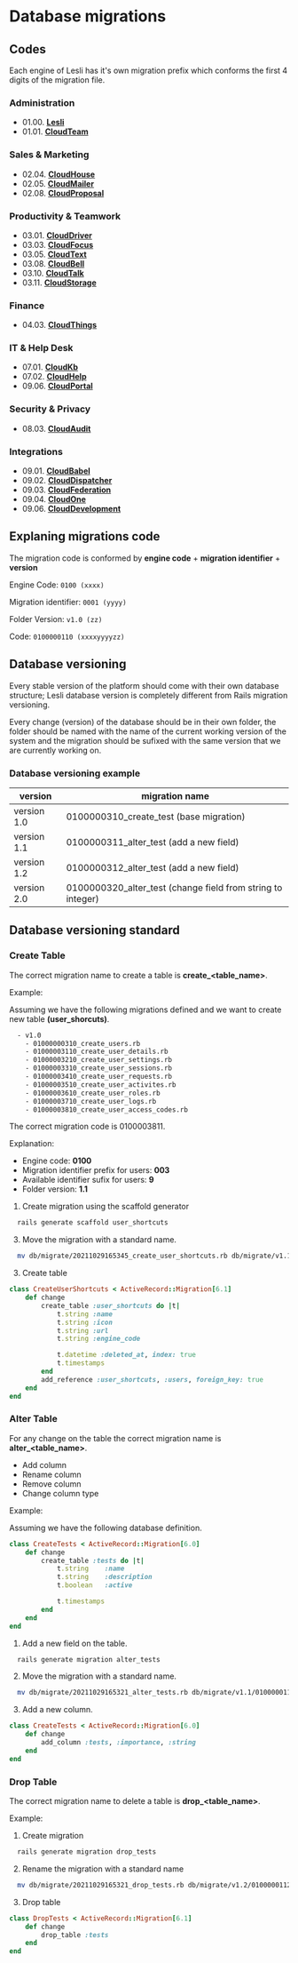 # Database migrations

## Codes

Each engine of Lesli has it's own migration prefix which conforms the first 4 digits of the migration file.

### Administration
- 01.00. [**Lesli**](https://github.com/leitfaden/Lesli/blob/master/docs/db/database.md)
- 01.01. [**CloudTeam**](https://github.com/leitfaden/cloud_team/blob/master/docs/database.md)

### Sales & Marketing
- 02.04. [**CloudHouse**](https://github.com/leitfaden/cloud_house/blob/master/docs/database.md)
- 02.05. [**CloudMailer**](https://github.com/leitfaden/cloud_mailer/blob/master/docs/database.md)
- 02.08. [**CloudProposal**](https://github.com/leitfaden/cloud_proposal/blob/master/docs/database.md)

### Productivity & Teamwork
- 03.01. [**CloudDriver**](https://github.com/leitfaden/cloud_driver/blob/master/docs/database.md)
- 03.03. [**CloudFocus**](https://github.com/leitfaden/cloud_focus/blob/master/docs/database.md)
- 03.05. [**CloudText**](https://github.com/leitfaden/cloud_text/blob/master/docs/database.md)
- 03.08. [**CloudBell**](https://github.com/leitfaden/cloud_bell/blob/master/docs/database.md)
- 03.10. [**CloudTalk**](https://github.com/leitfaden/cloud_talk/blob/master/docs/database.md)
- 03.11. [**CloudStorage**](https://github.com/leitfaden/cloud_storage/blob/master/docs/database.md)


### Finance
- 04.03. [**CloudThings**](https://github.com/leitfaden/cloud_things/blob/master/docs/database.md)

### IT & Help Desk
- 07.01. [**CloudKb**](https://github.com/leitfaden/cloud_kb/blob/master/docs/database.md)
- 07.02. [**CloudHelp**](https://github.com/leitfaden/cloud_help/blob/master/docs/database.md)
- 09.06. [**CloudPortal**](https://github.com/leitfaden/cloud_portal/blob/master/docs/database.md)
### Security & Privacy
- 08.03. [**CloudAudit**](https://github.com/le`itfaden/cloud_audit/blob/master/docs/database.md)

### Integrations
- 09.01. [**CloudBabel**](https://github.com/leitfaden/cloud_babel/blob/master/docs/database.md)
- 09.02. [**CloudDispatcher**](https://github.com/leitfaden/cloud_dispatcher/blob/master/docs/database.md)
- 09.03. [**CloudFederation**](https://github.com/leitfaden/cloud_federation/blob/master/docs/database.md)
- 09.04. [**CloudOne**](https://github.com/leitfaden/cloud_one/blob/master/docs/database.md)
- 09.06. [**CloudDevelopment**](https://github.com/leitfaden/cloud_development/blob/master/docs/database.md)

## Explaning migrations code

The migration code is conformed by **engine code** + **migration identifier** + **version**

Engine Code: `0100 (xxxx)`

Migration identifier: `0001 (yyyy)`

Folder Version: `v1.0 (zz)`

Code: `0100000110 (xxxxyyyyzz)`
## Database versioning
Every stable version of the platform should come with their own database structure; Lesli database version is completely different from Rails migration versioning.

Every change (version) of the database should be in their own folder, the folder should be named with the name of the current working version of the system and the migration should be sufixed with the same version that we are currently working on.

### Database versioning example
| version       |   migration name
|-              |-
| version 1.0   |   0100000310_create_test  (base migration)
| version 1.1   |   0100000311_alter_test   (add a new field)
| version 1.2   |   0100000312_alter_test   (add a new field)
| version 2.0   |   0100000320_alter_test   (change field from string to integer)

## Database versioning standard

### Create Table

The correct migration name to create a table is **create_<table_name>**.

Example:

Assuming we have the following migrations defined and we want to create new table **(user_shorcuts)**.

```bash
  - v1.0
    - 01000000310_create_users.rb
    - 01000003110_create_user_details.rb
    - 01000003210_create_user_settings.rb
    - 01000003310_create_user_sessions.rb
    - 01000003410_create_user_requests.rb
    - 01000003510_create_user_activites.rb
    - 01000003610_create_user_roles.rb
    - 01000003710_create_user_logs.rb
    - 01000003810_create_user_access_codes.rb
```

The correct migration code is 0100003811.

Explanation:
- Engine code: **0100**
- Migration identifier prefix for users: **003**
- Available identifier sufix for users: **9**
- Folder version: **1.1**


1. Create migration using the scaffold generator
```bash
  rails generate scaffold user_shortcuts
```

3. Move the migration with a standard name.
```bash
  mv db/migrate/20211029165345_create_user_shortcuts.rb db/migrate/v1.1/01000003911_create_user_shortcuts.rb
```

3. Create table
```ruby
class CreateUserShortcuts < ActiveRecord::Migration[6.1]
    def change
        create_table :user_shortcuts do |t|
            t.string :name
            t.string :icon
            t.string :url
            t.string :engine_code

            t.datetime :deleted_at, index: true
            t.timestamps
        end
        add_reference :user_shortcuts, :users, foreign_key: true
    end
end
```

### Alter Table
For any change on the table the correct migration name is **alter_<table_name>**.

- Add column
- Rename column
- Remove column
- Change column type

Example:

Assuming we have the following database definition.
```ruby
class CreateTests < ActiveRecord::Migration[6.0]
    def change
        create_table :tests do |t|
            t.string    :name
            t.string    :description
            t.boolean   :active

            t.timestamps
        end
    end
end
```

1. Add a new field on the table.

```bash
  rails generate migration alter_tests
```

2. Move the migration with a standard name.
```bash
  mv db/migrate/20211029165321_alter_tests.rb db/migrate/v1.1/0100000111_alter_tests.rb
```

3. Add a new column.
```ruby
class CreateTests < ActiveRecord::Migration[6.0]
    def change
        add_column :tests, :importance, :string
    end
end
```

### Drop Table

The correct migration name to delete a table is **drop_<table_name>**.

Example:
1. Create migration

```bash
  rails generate migration drop_tests
```

2. Rename the migration with a standard name
```bash
  mv db/migrate/20211029165321_drop_tests.rb db/migrate/v1.2/0100000112_drop_tests.rb
```

3. Drop table
```ruby
class DropTests < ActiveRecord::Migration[6.1]
    def change
        drop_table :tests
    end
end
```
